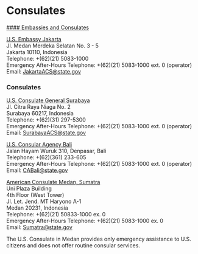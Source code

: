 # Consulates

[#### Embassies and Consulates](javascript:void(0); "Embassies and Consulates")

[U.S. Embassy Jakarta](https://id.usembassy.gov/)  
Jl. Medan Merdeka Selatan No. 3 - 5  
Jakarta 10110, Indonesia  
Telephone: +(62)(21) 5083-1000  
Emergency After-Hours Telephone: +(62)(21) 5083-1000 ext. 0 (operator)  
Email: <JakartaACS@state.gov>

### Consulates

[U.S. Consulate General Surabaya](https://id.usembassy.gov/surabaya/)  
Jl. Citra Raya Niaga No. 2  
Surabaya 60217, Indonesia  
Telephone: +(62)(31) 297-5300  
Emergency After-Hours Telephone: +(62)(21) 5083-1000 ext. 0 (operator)  
Email: [SurabayaACS@state.gov](mailto:SurabayaACS@state.gov)

[U.S. Consular Agency Bali](https://id.usembassy.gov/bali/)  
Jalan Hayam Wuruk 310, Denpasar, Bali  
Telephone: +(62)(361) 233-605  
Emergency After-Hours Telephone: +(62)(21) 5083-1000 ext. 0 (operator)  
Email: [CABali@state.gov](mailto:CABali@state.gov)

[American Consulate Medan, Sumatra](https://id.usembassy.gov/medan/)  
Uni Plaza Building  
4th Floor (West Tower)  
Jl. Let. Jend. MT Haryono A-1  
Medan 20231, Indonesia  
Telephone: +(62)(21) 50833-1000 ex. 0  
Emergency After-Hours Telephone: +(62)(21) 5083-1000 ex. 0  
Email: [Sumatra@state.gov](mailto:Sumatra@state.gov)

The U.S. Consulate in Medan provides only emergency assistance to U.S. citizens and does not offer routine consular services.